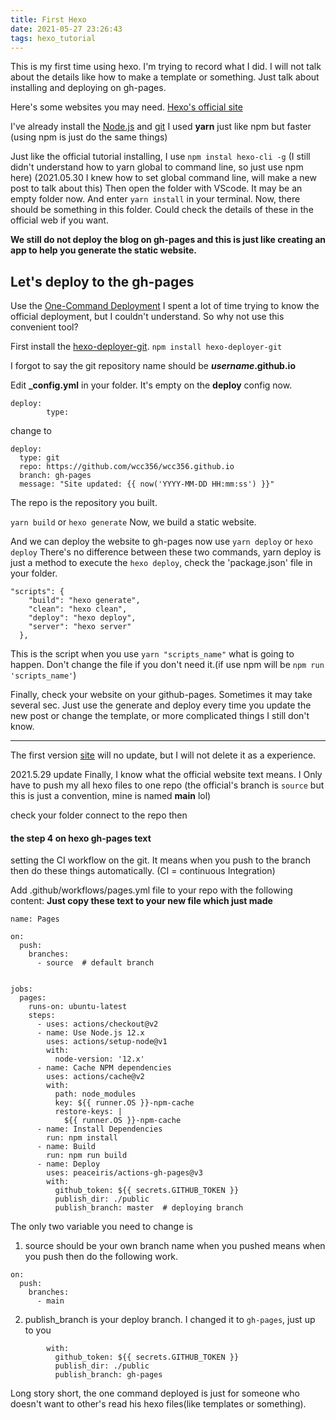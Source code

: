 ```yaml
---
title: First Hexo
date: 2021-05-27 23:26:43
tags: hexo_tutorial
---
```


This is my first time using hexo. I'm trying to record what I did. I will not talk about the details like how to make a template or something. Just talk about installing and deploying on gh-pages.

Here's some websites you may need.
[Hexo's official site](https://hexo.io/docs/writing)

I've already install the [Node.js](https://nodejs.org/en/) and [git](https://git-scm.com/)
I used **yarn** just like npm but faster (using npm is just do the same things)

Just like the official tutorial installing, I use
`npm instal hexo-cli -g`
(I still didn't understand how to yarn global to command line, so just use npm here)
(2021.05.30 I knew how to set global command line, will make a new post to talk about this)
Then open the folder with VScode. It may be an empty folder now.
And enter `yarn install` in your terminal.
Now, there should be something in this folder.
Could check the details of these in the official web if you want.

**We still do not deploy the blog on gh-pages and this is just like creating an app to help you generate the static website.**

## Let's deploy to the gh-pages

Use the [One-Command Deployment](https://hexo.io/docs/one-command-deployment)
I spent a lot of time trying to know the official deployment, but I couldn't understand. So why not use this convenient tool?

First install the [hexo-deployer-git](https://classic.yarnpkg.com/en/package/hexo-deployer-git).
`npm install hexo-deployer-git`

I forgot to say the git repository name should be
**_username_.github.io**

Edit **\_config.yml** in your folder. It's empty on the **deploy** config now.

```
deploy:
        type:
```

change to

```
deploy:
  type: git
  repo: https://github.com/wcc356/wcc356.github.io
  branch: gh-pages
  message: "Site updated: {{ now('YYYY-MM-DD HH:mm:ss') }}"
```

The repo is the repository you built.

`yarn build` or `hexo generate`
Now, we build a static website.

And we can deploy the website to gh-pages now
use
`yarn deploy` or `hexo deploy`
There's no difference between these two commands, yarn deploy is just a method to execute the `hexo deploy`, check the 'package.json' file in your folder.

```
"scripts": {
    "build": "hexo generate",
    "clean": "hexo clean",
    "deploy": "hexo deploy",
    "server": "hexo server"
  },
```

This is the script when you use `yarn "scripts_name"` what is going to happen. Don't change the file if you don't need it.(if use npm will be `npm run 'scripts_name'`)

Finally, check your website on your github-pages. Sometimes it may take several sec.
Just use the generate and deploy every time you update the new post or change the template, or more complicated things I still don't know.

---

The first version [site](https://wcc356.github.io/) will no update, but I will not delete it as a experience.

2021.5.29 update
Finally, I know what the official website text means.
I Only have to push my all hexo files to one repo (the official's branch is `source` but this is just a convention, mine is named **main** lol)

check your folder connect to the repo then

#### the step 4 on hexo gh-pages text

setting the CI workflow on the git.
It means when you push to the branch then do these things automatically.
(CI = continuous Integration)

Add .github/workflows/pages.yml file to your repo with the following content:
**Just copy these text to your new file which just made**

```
name: Pages

on:
  push:
    branches:
      - source  # default branch


jobs:
  pages:
    runs-on: ubuntu-latest
    steps:
      - uses: actions/checkout@v2
      - name: Use Node.js 12.x
        uses: actions/setup-node@v1
        with:
          node-version: '12.x'
      - name: Cache NPM dependencies
        uses: actions/cache@v2
        with:
          path: node_modules
          key: ${{ runner.OS }}-npm-cache
          restore-keys: |
            ${{ runner.OS }}-npm-cache
      - name: Install Dependencies
        run: npm install
      - name: Build
        run: npm run build
      - name: Deploy
        uses: peaceiris/actions-gh-pages@v3
        with:
          github_token: ${{ secrets.GITHUB_TOKEN }}
          publish_dir: ./public
          publish_branch: master  # deploying branch

```

The only two variable you need to change is

1. source should be your own branch name when you pushed
   means when you push then do the following work.

```
on:
  push:
    branches:
      - main
```

2. publish_branch is your deploy branch.
   I changed it to `gh-pages`, just up to you

```
        with:
          github_token: ${{ secrets.GITHUB_TOKEN }}
          publish_dir: ./public
          publish_branch: gh-pages
```

Long story short, the one command deployed is just for someone who doesn't want to other's read his hexo files(like templates or something).
